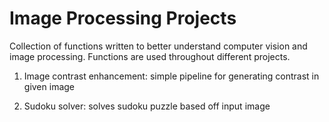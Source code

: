 # Image Processing Projects
Collection of functions written to better understand computer vision and image processing. Functions are used throughout different projects.

1. Image contrast enhancement: simple pipeline for generating contrast in given image

2. Sudoku solver: solves sudoku puzzle based off input image


